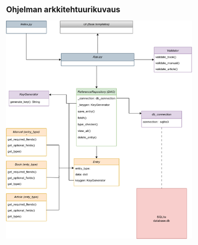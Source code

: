 ## Ohjelman arkkitehtuurikuvaus

<img src="https://github.com/niilolehtonen/miniprojekti/blob/main/docs/images/luokkakaavio.png" width="600">  
